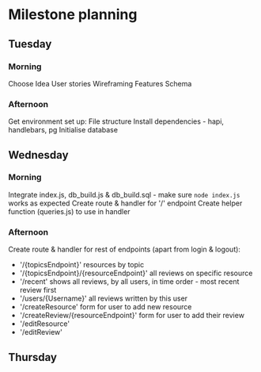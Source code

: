 # Milestone planning

## Tuesday
### Morning
Choose Idea
User stories
Wireframing
Features
Schema

### Afternoon
Get environment set up:
File structure
Install dependencies - hapi, handlebars, pg
Initialise database

## Wednesday
### Morning
Integrate index.js, db_build.js & db_build.sql - make sure `node index.js` works as expected
Create route & handler for '/' endpoint
Create helper function (queries.js) to use in handler

### Afternoon
Create route & handler for rest of endpoints (apart from login & logout):
- '/{topicsEndpoint}' resources by topic
- '/{topicsEndpoint}/{resourceEndpoint}' all reviews on specific resource
- '/recent' shows all reviews, by all users, in time order - most recent review first
- '/users/{Username}' all reviews written by this user
- '/createResource' form for user to add new resource
- '/createReview/{resourceEndpoint}' form for user to add their review
- '/editResource'
- '/editReview'

## Thursday
